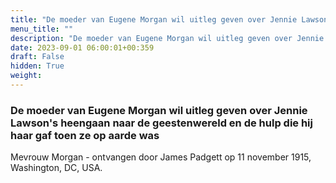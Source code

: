 ```yaml
---
title: "De moeder van Eugene Morgan wil uitleg geven over Jennie Lawson's heengaan naar de geestenwereld en de hulp die hij haar gaf toen ze op aarde was"
menu_title: ""
description: "De moeder van Eugene Morgan wil uitleg geven over Jennie Lawson's heengaan naar de geestenwereld en de hulp die hij haar gaf toen ze op aarde was"
date: 2023-09-01 06:00:01+00:359
draft: False
hidden: True
weight:
---
```

### De moeder van Eugene Morgan wil uitleg geven over Jennie Lawson's heengaan naar de geestenwereld en de hulp die hij haar gaf toen ze op aarde was

Mevrouw Morgan - ontvangen door James Padgett op 11 november 1915, Washington, DC, USA.
